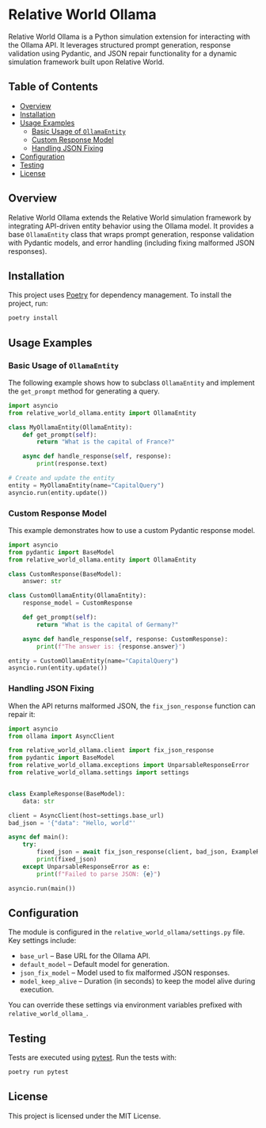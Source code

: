 # Relative World Ollama

Relative World Ollama is a Python simulation extension for interacting with the Ollama API. It leverages structured prompt generation, response validation using Pydantic, and JSON repair functionality for a dynamic simulation framework built upon Relative World.

## Table of Contents
- [Overview](#overview)
- [Installation](#installation)
- [Usage Examples](#usage-examples)
  - [Basic Usage of `OllamaEntity`](#basic-usage-of-ollamaentity)
  - [Custom Response Model](#custom-response-model)
  - [Handling JSON Fixing](#handling-json-fixing)
- [Configuration](#configuration)
- [Testing](#testing)
- [License](#license)

## Overview

Relative World Ollama extends the Relative World simulation framework by integrating API-driven entity behavior using the Ollama model. It provides a base `OllamaEntity` class that wraps prompt generation, response validation with Pydantic models, and error handling (including fixing malformed JSON responses).

## Installation

This project uses [Poetry](https://python-poetry.org/) for dependency management. To install the project, run:

```bash
poetry install
```

## Usage Examples

### Basic Usage of `OllamaEntity`

The following example shows how to subclass `OllamaEntity` and implement the `get_prompt` method for generating a query.

```python
import asyncio
from relative_world_ollama.entity import OllamaEntity

class MyOllamaEntity(OllamaEntity):
    def get_prompt(self):
        return "What is the capital of France?"

    async def handle_response(self, response):
        print(response.text)

# Create and update the entity
entity = MyOllamaEntity(name="CapitalQuery")
asyncio.run(entity.update())
```

### Custom Response Model

This example demonstrates how to use a custom Pydantic response model.

```python
import asyncio
from pydantic import BaseModel
from relative_world_ollama.entity import OllamaEntity

class CustomResponse(BaseModel):
    answer: str

class CustomOllamaEntity(OllamaEntity):
    response_model = CustomResponse

    def get_prompt(self):
        return "What is the capital of Germany?"

    async def handle_response(self, response: CustomResponse):
        print(f"The answer is: {response.answer}")

entity = CustomOllamaEntity(name="CapitalQuery")
asyncio.run(entity.update())
```

### Handling JSON Fixing

When the API returns malformed JSON, the `fix_json_response` function can repair it:

```python
import asyncio
from ollama import AsyncClient

from relative_world_ollama.client import fix_json_response
from pydantic import BaseModel
from relative_world_ollama.exceptions import UnparsableResponseError
from relative_world_ollama.settings import settings


class ExampleResponse(BaseModel):
    data: str

client = AsyncClient(host=settings.base_url)
bad_json = '{"data": "Hello, world"'

async def main():
    try:
        fixed_json = await fix_json_response(client, bad_json, ExampleResponse)
        print(fixed_json)
    except UnparsableResponseError as e:
        print(f"Failed to parse JSON: {e}")

asyncio.run(main())
```

## Configuration

The module is configured in the `relative_world_ollama/settings.py` file. Key settings include:
- `base_url` – Base URL for the Ollama API.
- `default_model` – Default model for generation.
- `json_fix_model` – Model used to fix malformed JSON responses.
- `model_keep_alive` – Duration (in seconds) to keep the model alive during execution.

You can override these settings via environment variables prefixed with `relative_world_ollama_`.

## Testing

Tests are executed using [pytest](https://docs.pytest.org/). Run the tests with:

```bash
poetry run pytest
```

## License

This project is licensed under the MIT License.
